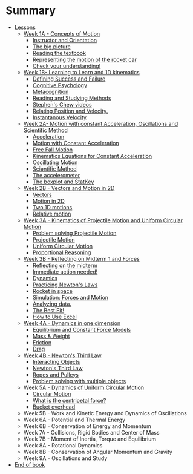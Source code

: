 # Summary

* [Lessons](README.md)
  * [Week 1A - Concepts of Motion](week-1.md)
    * [Instructor and Orientation](instructor.md)
    * [The big picture](the-big-picture.md)
    * [Reading the textbook](reading-the-textbook.md)
    * [Representing the motion of the rocket car](representing-the-motion-of-the-rocket-car.md)
    * [Check your understanding!](check-your-understanding.md)
  * [Week 1B- Learning to Learn and 1D kinematics](week-1b-learning-to-learn-and-1d-kinematics.md)
    * [Defining Success and Failure](learning-to-learn.md)
    * [Cognitive Psychology](cognitive.md)
    * [Metacognition](metacognition-and-the-study-cycle.md)
    * [Reading and Studying Methods](specific-tips.md)
    * [Stephen's Chew videos](study-smart-not-harder.md)
    * [Relating Position and Velocity. ](relating-position-and-velocity.md)
    * [Instantanous Velocity](instantanous-velocity.md)
  * [Week 2A-  Motion with constant Acceleration, Oscillations and Scientific Method](week-2a-scientific-method-motion-with-constant-acceleration-and-oscillations.md)
    * [Acceleration](acceleration.md)
    * [Motion with Constant Acceleration](motion-with-constant-acceleration.md)
    * [Free Fall Motion](free-fall-motion.md)
    * [Kinematics Equations for Constant Acceleration](kinematics-equations.md)
    * [Oscillating Motion](oscillating-motion.md)
    * [Scientific Method](scientific-method.md)
    * [The accelerometer](the-accelerometer.md)
    * [The boxplot and StatKey](the-boxplot-and-statkey.md)
  * [Week 2B - Vectors and Motion in 2D](week-2b-vectors-and-motion-in-2d.md)
    * [Vectors](week-2b-vectors-and-motion-in-2d/vector.md)
    * [Motion in 2D](week-2b-vectors-and-motion-in-2d/motion-in-2d.md)
    * [Two 1D motions](week-2b-vectors-and-motion-in-2d/two-1d-motions.md)
    * [Relative motion](week-2b-vectors-and-motion-in-2d/relative-motion.md)
  * [Week 3A - Kinematics of Projectile Motion and Uniform Circular Motion](week-3a-kinematics-of-projectile-motion-and-uniform-circular-motion.md)
    * [Problem solving Projectile Motion](week-3a-kinematics-of-projectile-motion-and-uniform-circular-motion/problem-solving-projectile-motion.md)
    * [Projectile Motion](week-3a-kinematics-of-projectile-motion-and-uniform-circular-motion/projectile-motion.md)
    * [Uniform Circular Motion](week-3a-kinematics-of-projectile-motion-and-uniform-circular-motion/uniform-circular-motion.md)
    * [Proportional Reasoning](week-3a-kinematics-of-projectile-motion-and-uniform-circular-motion/check-your-understanding.md)
  * [Week 3B - Reflecting on Midterm 1 and Forces](week-3b-metacognition-analyzing-data-and-forces.md)
    * [Reflecting on the midterm](week-3b-metacognition-analyzing-data-and-forces/reflecting-on-the-midterm.md)
    * [Immediate action needed!](week-3b-metacognition-analyzing-data-and-forces/do-it.md)
    * [Dynamics](week-3b-metacognition-analyzing-data-and-forces/dynamics.md)
    * [Practicing Newton's Laws](week-3b-metacognition-analyzing-data-and-forces/practicing-newtons-laws.md)
    * [Rocket in space](week-3b-metacognition-analyzing-data-and-forces/rocket-in-space.md)
    * [Simulation: Forces and Motion](week-3b-metacognition-analyzing-data-and-forces/simulation-forces-and-motion.md)
    * [Analyzing data. ](week-3b-metacognition-analyzing-data-and-forces/analyzing-data.md)
    * [The Best Fit!](week-3b-metacognition-analyzing-data-and-forces/the-best-fit.md)
    * [How to Use Excel](week-3b-metacognition-analyzing-data-and-forces/how-to-use-excel.md)
  * [Week 4A - Dynamics in one dimension](week-4a-dynamics-in-one-dimension.md)
    * [Equilibrium and Constant Force Models](equilibrium-model.md)
    * [Mass & Weight](mass-and-weight.md)
    * [Friction](friction.md)
    * [Drag](drag.md)
  * [Week 4B - Newton's Third Law](week-4b-newtons-third-law.md)
    * [Interacting Objects](week-4b-newtons-third-law/interacting-objects.md)
    * [Newton's Third Law](week-4b-newtons-third-law/newtons-third-law.md)
    * [Ropes and Pulleys](week-4b-newtons-third-law/ropes-and-pulleys.md)
    * [Problem solving with multiple objects](week-4b-newtons-third-law/problem-solving-with-multiple-objects.md)
  * [Week 5A - Dynamics of Uniform Circular Motion](week-5a-dynamics-of-uniform-circular-motion.md)
    * [Circular Motion](circular-motion.md)
    * [What is the centripetal force?](what-is-the-centripetal-force.md)
    * [Bucket overhead](bucket-overhead.md)
  * Week 5B - Work and Kinetic Energy and Dynamics of Oscillations 
  * Week 6A - Potential and Thermal Energy
  * Week 6B - Conservation of Energy and Momentum
  * Week 7A - Collisions, Rigid Bodies and Center of Mass
  * Week 7B - Moment of Inertia, Torque and Equilibrium
  * Week 8A - Rotational Dynamics 
  * Week 8B - Conservation of Angular Momentum and Gravity
  * Week 9A - Oscillations and Study
* [End of book ](end-of-book.md)

